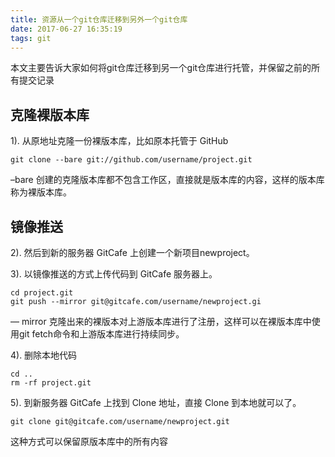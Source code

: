 ```yaml
---
title: 资源从一个git仓库迁移到另外一个git仓库
date: 2017-06-27 16:35:19
tags: git
---
```

本文主要告诉大家如何将git仓库迁移到另一个git仓库进行托管，并保留之前的所有提交记录
<!-- more -->

## 克隆裸版本库

1). 从原地址克隆一份裸版本库，比如原本托管于 GitHub
```
git clone --bare git://github.com/username/project.git
```
–bare 创建的克隆版本库都不包含工作区，直接就是版本库的内容，这样的版本库称为裸版本库。

## 镜像推送

2). 然后到新的服务器 GitCafe 上创建一个新项目newproject。

3). 以镜像推送的方式上传代码到 GitCafe 服务器上。

```
cd project.git
git push --mirror git@gitcafe.com/username/newproject.gi
```
— mirror 克隆出来的裸版本对上游版本库进行了注册，这样可以在裸版本库中使用git fetch命令和上游版本库进行持续同步。

4). 删除本地代码
```
cd ..
rm -rf project.git
```
5). 到新服务器 GitCafe 上找到 Clone 地址，直接 Clone 到本地就可以了。
```
git clone git@gitcafe.com/username/newproject.git
```
这种方式可以保留原版本库中的所有内容